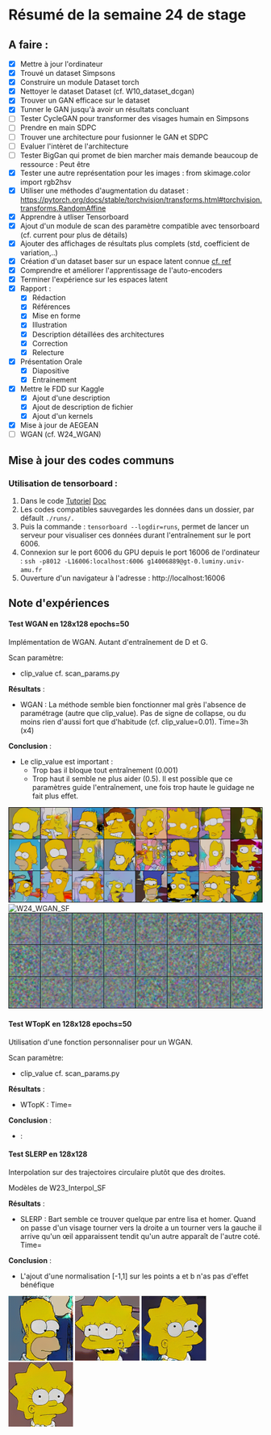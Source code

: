 # Résumé de la semaine 24 de stage


## A faire :

- [x]  Mettre à jour l'ordinateur
- [x]  Trouvé un dataset Simpsons
- [x]  Construire un module Dataset torch
- [x]  Nettoyer le dataset Dataset (cf. W10_dataset_dcgan)
- [x]  Trouver un GAN efficace sur le dataset
- [x] Tunner le GAN jusqu'à avoir un résultats concluant
- [ ] Tester CycleGAN pour transformer des visages humain en Simpsons
- [ ] Prendre en main SDPC
- [ ] Trouver une architecture pour fusionner le GAN et SDPC
- [ ] Evaluer l'intèret de l'architecture
- [ ] Tester BigGan qui promet de bien marcher mais demande beaucoup de ressource : Peut être
- [x] Tester une autre représentation pour les images : from skimage.color import rgb2hsv
- [x] Utiliser une méthodes d'augmentation du dataset : https://pytorch.org/docs/stable/torchvision/transforms.html#torchvision.transforms.RandomAffine
- [x] Apprendre à utliser Tensorboard
- [x] Ajout d'un module de scan des paramètre compatible avec tensorboard (cf. current pour plus de détails)
- [x] Ajouter des affichages de résultats plus complets (std, coefficient de variation,..)
- [x] Création d'un dataset baser sur un espace latent connue [cf. ref](http://datashader.org/topics/strange_attractors.html)
- [x] Comprendre et améliorer l'apprentissage de l'auto-encoders
- [x] Terminer l'expérience sur les espaces latent
- [x] Rapport :
  - [x] Rédaction
  - [x] Références
  - [x] Mise en forme
  - [x] Illustration
  - [x] Description détaillées des architectures
  - [x] Correction
  - [x] Relecture
- [x] Présentation Orale
  - [x] Diapositive
  - [x] Entrainement
- [x] Mettre le FDD sur Kaggle
  - [x] Ajout d'une description
  - [x] Ajout de description de fichier
  - [x] Ajout d'un kernels
- [x] Mise à jour de AEGEAN
- [ ] WGAN (cf. W24_WGAN)

## Mise à jour des codes communs

### Utilisation de tensorboard :

1. Dans le code [Tutoriel](https://www.tensorflow.org/guide/summaries_and_tensorboard) [Doc](https://pytorch.org/docs/stable/tensorboard.html)
2. Les codes compatibles sauvegardes les données dans un dossier, par défault `./runs/.`
3. Puis la commande : `tensorboard --logdir=runs`, permet de lancer un serveur pour visualiser ces données durant l'entraînement sur le port 6006.
4. Connexion sur le port 6006 du GPU depuis le port 16006 de l'ordinateur : `ssh -p8012 -L16006:localhost:6006 g14006889@gt-0.luminy.univ-amu.fr`
5. Ouverture d'un navigateur à l'adresse : http://localhost:16006

## Note d'expériences

#### Test WGAN en 128x128 epochs=50
Implémentation de WGAN.
Autant d'entraînement de D et G.

Scan paramètre:
  - clip_value
cf. scan_params.py 

__Résultats__ :
  - WGAN : La méthode semble bien fonctionner mal grès l'absence de paramétrage (autre que clip_value). Pas de signe de collapse, ou du moins rien d'aussi fort que d'habitude (cf. clip_value=0.01). 
    Time=3h (x4)

__Conclusion__ :
  - Le clip_value est important : 
    - Trop bas il bloque tout entraînement (0.001)
    - Trop  haut il semble ne plus aider (0.5). Il est possible que ce paramètres guide l'entraînement, une fois trop haute le guidage ne fait plus effet.  

![W24_WGAN_SF](W24_WGAN_SF/50_clip0.5.png "Clip_value : 0.5")
![W24_WGAN_SF](W24_WGAN_SF/50_clip0.01.png "Clip_value : 0.1")
![W24_WGAN_SF](W24_WGAN_SF/50_clip0.001.png "Clip_value : 0.001")

#### Test WTopK en 128x128 epochs=50
Utilisation d'une fonction personnaliser pour un WGAN.

Scan paramètre:
  - clip_value
cf. scan_params.py 

__Résultats__ :
  - WTopK : 
    Time=

__Conclusion__ :
  - :

#### Test SLERP en 128x128
Interpolation sur des trajectoires circulaire plutôt que des droites.

Modèles de W23_Interpol_SF

__Résultats__ :
  - SLERP : Bart semble ce trouver quelque par entre lisa et homer. Quand on passe d'un visage tourner vers la droite a un tourner vers la gauche il arrive qu'un œil apparaissent tendit qu'un autre apparaît de l'autre coté.
    Time=

__Conclusion__ :
  - L'ajout d'une normalisation [-1,1] sur les points a et b n'as pas d'effet bénéfique 

![W24_SLERP_SF](W24_SLERP_SF/results/inter7/training.gif "Interpolation 7")
![W24_SLERP_SF](W24_SLERP_SF/results/inter8/training.gif "Interpolation 8")
![W24_SLERP_SF](W24_SLERP_SF/results/inter9/training.gif "Interpolation 9")
![W24_SLERP_SF](W24_SLERP_SF/results/inter10/training.gif "Interpolation 10")
